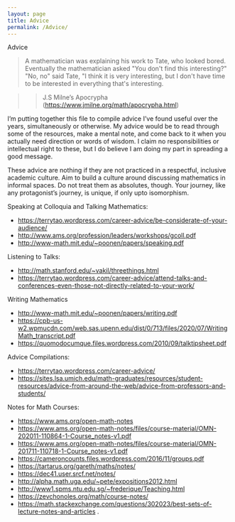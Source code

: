 ```yaml
---
layout: page
title: Advice
permalink: /Advice/
---
```


Advice

>A mathematician was explaining his work to Tate, who looked bored. Eventually the mathematician asked "You don't find this interesting?" "No, no" said Tate, "I think it is very interesting, but I don't have time to be interested in everything that's interesting.

>> J.S Milne’s Apocrypha (https://www.jmilne.org/math/apocrypha.html)

I’m putting together this file to compile advice I’ve found useful over the years, simultaneously or otherwise. My advice would be to read through some of the resources, make a mental note, and come back to it when you actually need direction or words of wisdom. I claim no responsibilities or intellectual right to these, but I do believe I am doing my part in spreading a good message.

These advice are nothing if they are not practiced in a respectful, inclusive academic culture. Aim to build a culture around discussing mathematics in informal spaces. Do not treat them as absolutes, though. Your journey, like any protagonist’s journey, is unique, if only upto isomorphism.

Speaking at Colloquia and Talking Mathematics:

- https://terrytao.wordpress.com/career-advice/be-considerate-of-your-audience/
- http://www.ams.org/profession/leaders/workshops/gcoll.pdf
- http://www-math.mit.edu/~poonen/papers/speaking.pdf

Listening to Talks:
- http://math.stanford.edu/~vakil/threethings.html
- https://terrytao.wordpress.com/career-advice/attend-talks-and-conferences-even-those-not-directly-related-to-your-work/

Writing Mathematics
- http://www-math.mit.edu/~poonen/papers/writing.pdf
- https://cpb-us-w2.wpmucdn.com/web.sas.upenn.edu/dist/0/713/files/2020/07/WritingMath_transcript.pdf
- https://quomodocumque.files.wordpress.com/2010/09/talktipsheet.pdf


Advice Compilations:
- https://terrytao.wordpress.com/career-advice/
- https://sites.lsa.umich.edu/math-graduates/resources/student-resources/advice-from-around-the-web/advice-from-professors-and-students/

Notes for Math Courses:
- https://www.ams.org/open-math-notes
- https://www.ams.org/open-math-notes/files/course-material/OMN-202011-110864-1-Course_notes-v1.pdf
- https://www.ams.org/open-math-notes/files/course-material/OMN-201711-110718-1-Course_notes-v1.pdf
- https://cameroncounts.files.wordpress.com/2016/11/groups.pdf
- https://tartarus.org/gareth/maths/notes/
- https://dec41.user.srcf.net/notes/
- http://alpha.math.uga.edu/~pete/expositions2012.html
- http://www1.spms.ntu.edu.sg/~frederique/Teaching.html
- https://zevchonoles.org/math/course-notes/
- https://math.stackexchange.com/questions/302023/best-sets-of-lecture-notes-and-articles
.
